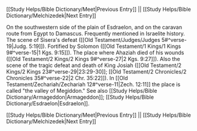 [[Study Helps/Bible Dictionary/Meet|Previous Entry]]  ||  [[Study Helps/Bible Dictionary/Melchizedek|Next Entry]]

 On the southwestern side of the plain of Esdraelon, and on the caravan route from Egypt to Damascus. Frequently mentioned in Israelite history. The scene of Sisera's defeat ([[Old Testament/Judges/Judges 5#^verse-19|Judg. 5:19]]). Fortified by Solomon ([[Old Testament/1 Kings/1 Kings 9#^verse-15|1 Kgs. 9:15]]). The place where Ahaziah died of his wounds ([[Old Testament/2 Kings/2 Kings 9#^verse-27|2 Kgs. 9:27]]). Also the scene of the tragic defeat and death of King Josiah ([[Old Testament/2 Kings/2 Kings 23#^verse-29|23:29-30]]; [[Old Testament/2 Chronicles/2 Chronicles 35#^verse-22|2 Chr. 35:22]]). In [[Old Testament/Zechariah/Zechariah 12#^verse-11|Zech. 12:11]] the place is called "the valley of Megiddon." See also [[Study Helps/Bible Dictionary/Armageddon|Armageddon]]; [[Study Helps/Bible Dictionary/Esdraelon|Esdraelon]].

[[Study Helps/Bible Dictionary/Meet|Previous Entry]]  ||  [[Study Helps/Bible Dictionary/Melchizedek|Next Entry]]